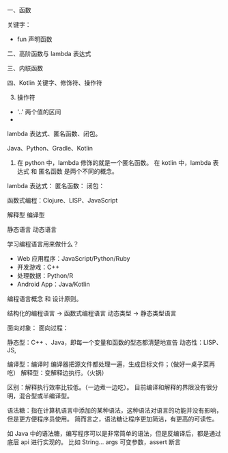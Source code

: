 
一、函数

关键字：
- fun  声明函数


二、高阶函数与 lambda 表达式


三、内联函数



四、Kotlin 关键字、修饰符、操作符


3. 操作符
- '..' 两个值的区间
-

lambda 表达式、匿名函数、闭包。

Java、Python、Gradle、Kotlin

1. 在 python 中，lambda 修饰的就是一个匿名函数。
在 kotlin 中，lambda 表达式 和 匿名函数 是两个不同的概念。

lambda 表达式：
匿名函数：
闭包：


函数式编程：Clojure、LISP、JavaScript

解释型
编译型

静态语言
动态语言


学习编程语言用来做什么？
- Web 应用程序：JavaScript/Python/Ruby
- 开发游戏：C++
- 处理数据：Python/R
- Android App：Java/Kotlin

编程语言概念 和 设计原则。

结构化的编程语言 -> 函数式编程语言
动态类型 -> 静态类型语言

面向对象：
面向过程：

静态型：C++ 、Java，即每一个变量和函数的型态都清楚地宣告
动态性：LISP、JS,

编译型：编译时 编译器把源文件都处理一遍，生成目标文件；（做好一桌子菜再吃）
解释型：变解释边执行。（火锅）

区别：解释执行效率比较低。（一边煮一边吃）。
目前编译和解释的界限没有很分明，混合型或半编译型。


语法糖：指在计算机语言中添加的某种语法，这种语法对语言的功能并没有影响，但是更方便程序员使用。
简而言之，语法糖让程序更加简洁，有更高的可读性。

如 Java 中的语法糖，编写程序可以是非常简单的语法，但是反编译后，都是通过底层 api 进行实现的。
比如 String... args 可变参数，assert 断言
